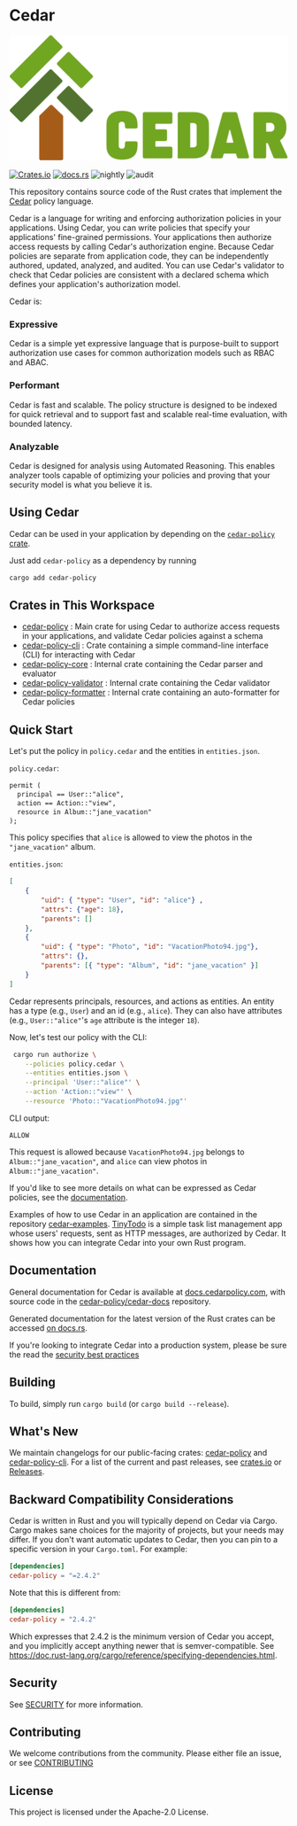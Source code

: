 # Cedar

![Cedar Logo](./logo.svg)

[![Crates.io](https://img.shields.io/crates/v/cedar-policy.svg)](https://crates.io/crates/cedar-policy)
[![docs.rs](https://img.shields.io/docsrs/cedar-policy)](https://docs.rs/cedar-policy/latest/cedar_policy/)
![nightly](https://github.com/cedar-policy/cedar/actions/workflows/nightly_build.yml/badge.svg)
![audit](https://github.com/cedar-policy/cedar/actions/workflows/cargo_audit.yml/badge.svg)

This repository contains source code of the Rust crates that implement the [Cedar](https://www.cedarpolicy.com/) policy language.

Cedar is a language for writing and enforcing authorization policies in your applications. Using Cedar, you can write policies that specify your applications' fine-grained permissions. Your applications then authorize access requests by calling Cedar's authorization engine. Because Cedar policies are separate from application code, they can be independently authored, updated, analyzed, and audited. You can use Cedar's validator to check that Cedar policies are consistent with a declared schema which defines your application's authorization model.

Cedar is:

### Expressive

Cedar is a simple yet expressive language that is purpose-built to support authorization use cases for common authorization models such as RBAC and ABAC.

### Performant

Cedar is fast and scalable. The policy structure is designed to be indexed for quick retrieval and to support fast and scalable real-time evaluation, with bounded latency.

### Analyzable

Cedar is designed for analysis using Automated Reasoning. This enables analyzer tools capable of optimizing your policies and proving that your security model is what you believe it is.

## Using Cedar

Cedar can be used in your application by depending on the [`cedar-policy` crate](https://crates.io/crates/cedar-policy).

Just add `cedar-policy` as a dependency by running

```sh
cargo add cedar-policy
```

## Crates in This Workspace

* [cedar-policy](./cedar-policy) : Main crate for using Cedar to authorize access requests in your applications, and validate Cedar policies against a schema
* [cedar-policy-cli](./cedar-policy-cli) : Crate containing a simple command-line interface (CLI) for interacting with Cedar
* [cedar-policy-core](./cedar-policy-core) : Internal crate containing the Cedar parser and evaluator
* [cedar-policy-validator](./cedar-policy-validator) : Internal crate containing the Cedar validator
* [cedar-policy-formatter](./cedar-policy-formatter) : Internal crate containing an auto-formatter for Cedar policies

## Quick Start

Let's put the policy in `policy.cedar` and the entities in `entities.json`.

`policy.cedar`:

```cedar
permit (
  principal == User::"alice",
  action == Action::"view",
  resource in Album::"jane_vacation"
);
```

This policy specifies that `alice` is allowed to view the photos in the `"jane_vacation"` album.

`entities.json`:

```json
[
    {
        "uid": { "type": "User", "id": "alice"} ,
        "attrs": {"age": 18},
        "parents": []
    },
    {
        "uid": { "type": "Photo", "id": "VacationPhoto94.jpg"},
        "attrs": {},
        "parents": [{ "type": "Album", "id": "jane_vacation" }]
    }
]

```

Cedar represents principals, resources, and actions as entities. An entity has a type (e.g., `User`) and an id (e.g., `alice`). They can also have attributes (e.g., `User::"alice"`'s `age` attribute is the integer `18`).

Now, let's test our policy with the CLI:

```sh
 cargo run authorize \
    --policies policy.cedar \
    --entities entities.json \
    --principal 'User::"alice"' \
    --action 'Action::"view"' \
    --resource 'Photo::"VacationPhoto94.jpg"'
```

CLI output:

```
ALLOW
```

This request is allowed because `VacationPhoto94.jpg` belongs to `Album::"jane_vacation"`, and `alice` can view photos in `Album::"jane_vacation"`.

If you'd like to see more details on what can be expressed as Cedar policies, see the [documentation](https://docs.cedarpolicy.com).

Examples of how to use Cedar in an application are contained in the repository [cedar-examples](https://github.com/cedar-policy/cedar-examples). [TinyTodo](https://github.com/cedar-policy/cedar-examples/tree/main/tinytodo) is a simple task list management app whose users' requests, sent as HTTP messages, are authorized by Cedar. It shows how you can integrate Cedar into your own Rust program.

## Documentation

General documentation for Cedar is available at [docs.cedarpolicy.com](https://docs.cedarpolicy.com), with source code in the [cedar-policy/cedar-docs](https://github.com/cedar-policy/cedar-docs/) repository.

Generated documentation for the latest version of the Rust crates can be accessed
[on docs.rs](https://docs.rs/cedar-policy).

If you're looking to integrate Cedar into a production system, please be sure the read the [security best practices](https://docs.cedarpolicy.com/other/security.html)

## Building

To build, simply run `cargo build` (or `cargo build --release`).

## What's New

We maintain changelogs for our public-facing crates: [cedar-policy](./cedar-policy/CHANGELOG.md) and [cedar-policy-cli](./cedar-policy-cli/CHANGELOG.md).
For a list of the current and past releases, see [crates.io](https://crates.io/crates/cedar-policy) or [Releases](https://github.com/cedar-policy/cedar/releases).

## Backward Compatibility Considerations

Cedar is written in Rust and you will typically depend on Cedar via Cargo. Cargo makes sane choices for the majority of projects, but your needs may differ. If you don't want automatic updates to Cedar, then you can pin to a specific version in your `Cargo.toml`. For example:

```toml
[dependencies]
cedar-policy = "=2.4.2"
```

Note that this is different from:

```toml
[dependencies]
cedar-policy = "2.4.2"
```

Which expresses that 2.4.2 is the minimum version of Cedar you accept, and you implicitly accept anything newer that is semver-compatible. See <https://doc.rust-lang.org/cargo/reference/specifying-dependencies.html>.

## Security

See [SECURITY](SECURITY.md) for more information.

## Contributing

We welcome contributions from the community. Please either file an issue, or see [CONTRIBUTING](CONTRIBUTING.md)

## License

This project is licensed under the Apache-2.0 License.
